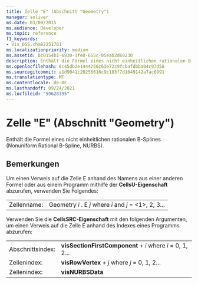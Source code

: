 ```yaml
---
title: Zelle "E" (Abschnitt "Geometry")
manager: soliver
ms.date: 03/09/2015
ms.audience: Developer
ms.topic: reference
f1_keywords:
- Vis_DSS.chm82251761
ms.localizationpriority: medium
ms.assetid: bc0154b1-6930-1fe0-655c-05eab2d60230
description: Enthält die Formel eines nicht einheitlichen rationalen B-Splines (Nonuniform Rational B-Spline, NURBS).
ms.openlocfilehash: 6c45db2e1444256c63e72c9fcbafdbba04c97d58
ms.sourcegitcommit: a1d9041c20256616c9c183f7d1049142a7ac6991
ms.translationtype: MT
ms.contentlocale: de-DE
ms.lasthandoff: 09/24/2021
ms.locfileid: "59628395"
---
```

# <a name="e-cell-geometry-section"></a>Zelle "E" (Abschnitt "Geometry")

Enthält die Formel eines nicht einheitlichen rationalen B-Splines (Nonuniform Rational B-Spline, NURBS).
  
## <a name="remarks"></a>Bemerkungen

Um einen Verweis auf die Zelle E anhand des Namens aus einer anderen Formel oder aus einem Programm mithilfe der **CellsU-Eigenschaft** abzurufen, verwenden Sie Folgendes: 
  
|||
|:-----|:-----|
| Zellenname:  <br/> | Geometry  *i*  . E  *j*            where  *i*  and  *j*  = <1>, 2, 3...  <br/> |
   
Verwenden Sie die **CellsSRC-Eigenschaft** mit den folgenden Argumenten, um einen Verweis auf die Zelle E anhand des Indexes eines Programms abzurufen: 
  
|||
|:-----|:-----|
| Abschnittsindex:  <br/> |**visSectionFirstComponent**  +   *i* where *i* = 0, 1, 2...  <br/> |
| Zeilenindex:  <br/> |**visRowVertex**  +   *j* where *j* = 0, 1, 2...  <br/> |
| Zellenindex:  <br/> |**visNURBSData** <br/> |
   

